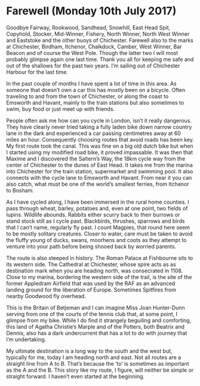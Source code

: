 # Farewell (Monday 10th July 2017) #

Goodbye Fairway, Rookwood, Sandhead, Snowhill, East Head Spit, Copyhold, Stocker, Mid-Winner, Fishery, North Winner, North West Winner and Eaststoke and the other buoys of Chichester. Farewell also to the marks at Chichester, Birdham, Itchenor, Chalkdock, Camber, West Winner, Bar Beacon and of course the West Pole. Though the latter two I will most probably glimpse again one last time. Thank you all for keeping me safe and out of the shallows for the past two years. I’m sailing out of Chichester Harbour for the last time.

In the past couple of months I have spent a lot of time in this area. As someone that doesn’t own a car this has mostly been on a bicycle. Often traveling to and from the town of Chichester, or along the coast to Emsworth and Havant, mainly to the train stations but also sometimes to swim, buy food or just meet up with friends.

People often ask me how can you cycle in London, isn’t it really dangerous. They have clearly never tried taking a fully laden bike down narrow country lane in the dark and experienced a car passing centimetres away at 60 miles an hour. Consequently choosing routes that avoid roads has been key. My first route took the canal. This was fine on a big old dutch bike but when I started using my modified road bike, it proved impassable. It was then that Maxime and I discovered the Saltern’s Way, the 18km cycle way from the center of Chichester to the dunes of East Head. It takes me from the marina into Chichester for the train station, supermarket and swimming pool. It also connects with the cycle lane to Emsworth and Havant. From near it you can also catch, what must be one of the world’s smallest ferries, from Itchenor to Bosham.

As I have cycled along, I have been immersed in the rural home counties. I pass through wheat, barley, potatoes and, even at one point, two fields of lupins. Wildlife abounds. Rabbits either scurry back to their burrows or stand stock still as I cycle past. Blackbirds, thrushes, sparrows and birds that I can’t name, regularly fly past. I count Magpies, that round here seem to be mostly solitary creatures. Closer to water, care must be taken to avoid the fluffy young of ducks, swans, moorhens and coots as they attempt to venture into your path before being shooed back by worried parents.

The route is also steeped in history. The Roman Palace at Fishbourne sits to its western side. The Cathedral at Chichester, whose spire acts as as destination mark when you are heading north, was consecrated in 1108. Close to my marina, bordering the western side of the trail, is the site of the former Appledram Airfield that was used by the RAF as an advanced landing ground for the liberation of Europe. Sometimes Spitfires from nearby Goodwood fly overhead.

This is the Britain of Betjeman and I can imagine Miss Joan Hunter-Dunn serving from one of the courts of the tennis club that, at some point, I glimpse from my bike. While I do find it strangely beguiling and comforting, this land of Agatha Christie’s Marple and of the Potters, both Beatrix and Dennis, also has a dark undercurrent that has a lot to do with journey that I’m undertaking.

My ultimate destination is a long way to the south and the west but, typically for me, today I am heading north and east. Not all routes are a straight line from A to B. That’s because the ‘to’ is sometimes as important as the A and the B. This story like my route, I figure, will neither be simple or straight forward. I haven’t even started at the beginning.
